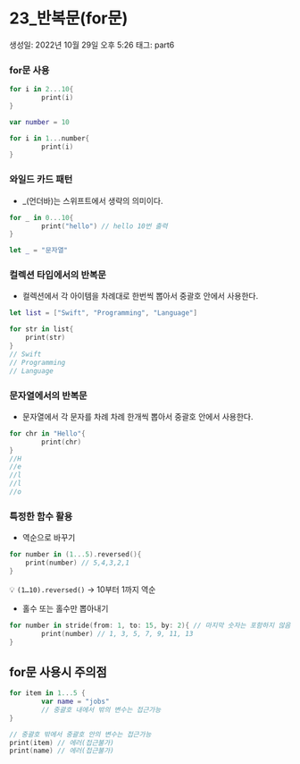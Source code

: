 # 23\_반복문(for문)

생성일: 2022년 10월 29일 오후 5:26
태그: part6

### for문 사용

```swift
for i in 2...10{
		print(i)
}
```

```swift
var number = 10

for i in 1...number{
		print(i)
}
```

### 와일드 카드 패턴

- \_(언더바)는 스위프트에서 생략의 의미이다.

```swift
for _ in 0...10{
		print("hello") // hello 10번 출력
}

let _ = "문자열"
```

### 컬렉션 타입에서의 반복문

- 컬렉션에서 각 아이템을 차례대로 한번씩 뽑아서 중괄호 안에서 사용한다.

```swift
let list = ["Swift", "Programming", "Language"]

for str in list{
	print(str)
}
// Swift
// Programming
// Language
```

### 문자열에서의 반복문

- 문자열에서 각 문자를 차례 차례 한개씩 뽑아서 중괄호 안에서 사용한다.

```swift
for chr in "Hello"{
		print(chr)
}
//H
//e
//l
//l
//o
```

### 특정한 함수 활용

- 역순으로 바꾸기

```swift
for number in (1...5).reversed(){
	print(number) // 5,4,3,2,1
}
```

💡 `(1…10).reversed()` -> 10부터 1까지 역순

- 홀수 또는 홀수만 뽑아내기

```swift
for number in stride(from: 1, to: 15, by: 2){ // 마지막 숫자는 포함하지 않음
		print(number) // 1, 3, 5, 7, 9, 11, 13
}
```

## for문 사용시 주의점

```swift
for item in 1...5 {
		var name = "jobs"
		// 중괄호 내에서 밖의 변수는 접근가능
}

// 중괄호 밖에서 중괄호 안의 변수는 접근가능
print(item) // 에러(접근불가)
print(name) // 에러(접근불가)
```
